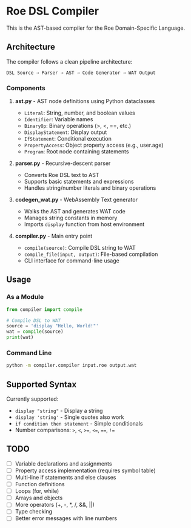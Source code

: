 # Roe DSL Compiler

This is the AST-based compiler for the Roe Domain-Specific Language.

## Architecture

The compiler follows a clean pipeline architecture:

```
DSL Source → Parser → AST → Code Generator → WAT Output
```

### Components

1. **ast.py** - AST node definitions using Python dataclasses
   - `Literal`: String, number, and boolean values
   - `Identifier`: Variable names
   - `BinaryOp`: Binary operations (>, <, ==, etc.)
   - `DisplayStatement`: Display output
   - `IfStatement`: Conditional execution
   - `PropertyAccess`: Object property access (e.g., user.age)
   - `Program`: Root node containing statements

2. **parser.py** - Recursive-descent parser
   - Converts Roe DSL text to AST
   - Supports basic statements and expressions
   - Handles string/number literals and binary operations

3. **codegen_wat.py** - WebAssembly Text generator
   - Walks the AST and generates WAT code
   - Manages string constants in memory
   - Imports `display` function from host environment

4. **compiler.py** - Main entry point
   - `compile(source)`: Compile DSL string to WAT
   - `compile_file(input, output)`: File-based compilation
   - CLI interface for command-line usage

## Usage

### As a Module

```python
from compiler import compile

# Compile DSL to WAT
source = 'display "Hello, World!"'
wat = compile(source)
print(wat)
```

### Command Line

```bash
python -m compiler.compiler input.roe output.wat
```

## Supported Syntax

Currently supported:
- `display "string"` - Display a string
- `display 'string'` - Single quotes also work
- `if condition then statement` - Simple conditionals
- Number comparisons: `>`, `<`, `>=`, `<=`, `==`, `!=`

## TODO

- [ ] Variable declarations and assignments
- [ ] Property access implementation (requires symbol table)
- [ ] Multi-line if statements and else clauses
- [ ] Function definitions
- [ ] Loops (for, while)
- [ ] Arrays and objects
- [ ] More operators (+, -, *, /, &&, ||)
- [ ] Type checking
- [ ] Better error messages with line numbers
